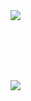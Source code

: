 
<a href="https://github.com/UserDev987/">
    <img align="center" src="https://github-readme-stats.vercel.app/api?username=UserDev987&show_icons=true&theme=aura_dark" />
</a>
  
<br><br>
<br><br>


<a href="https://github.com/UserDev987/">
    <img align="center" src="https://github-readme-stats.vercel.app/api/top-langs/?username=UserDev987&theme=aura_dark&langs_count=8&layout=compact" />
</a> 


